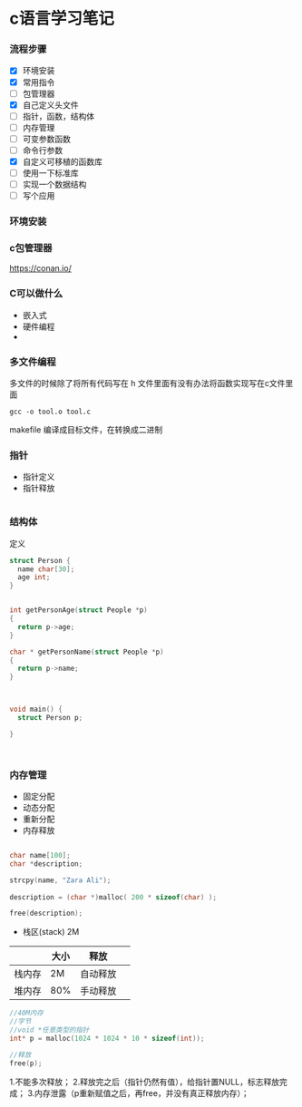 # c语言学习笔记

### 流程步骤
- [x] 环境安装
- [x] 常用指令
- [ ] 包管理器
- [x] 自己定义头文件
- [ ] 指针，函数，结构体
- [ ] 内存管理
- [ ] 可变参数函数
- [ ] 命令行参数
- [x] 自定义可移植的函数库
- [ ] 使用一下标准库
- [ ] 实现一个数据结构
- [ ] 写个应用

### 环境安装


### c包管理器

https://conan.io/



### C可以做什么

- 嵌入式
- 硬件编程
- 


### 多文件编程

多文件的时候除了将所有代码写在 h 文件里面有没有办法将函数实现写在c文件里面
```
gcc -o tool.o tool.c 
```
makefile 
编译成目标文件，在转换成二进制


### 指针

- 指针定义
- 指针释放

```

```

### 结构体

定义

```c
struct Person {
  name char[30];
  age int;
}


int getPersonAge(struct People *p)
{
  return p->age;
}

char * getPersonName(struct People *p)
{
  return p->name;
}



void main() {
  struct Person p;

}




```


### 内存管理

- 固定分配
- 动态分配
- 重新分配
- 内存释放


```c

char name[100];
char *description;

strcpy(name, "Zara Ali");
 
description = (char *)malloc( 200 * sizeof(char) );

free(description);

```

- 栈区(stack) 2M

||大小|释放||
|-|-|-|-|
|栈内存|2M|自动释放|
|堆内存|80%|手动释放|


```c
//40M内存
//字节
//void *任意类型的指针
int* p = malloc(1024 * 1024 * 10 * sizeof(int));

//释放
free(p);
```


1.不能多次释放；
2.释放完之后（指针仍然有值），给指针置NULL，标志释放完成；
3.内存泄露（p重新赋值之后，再free，并没有真正释放内存）；